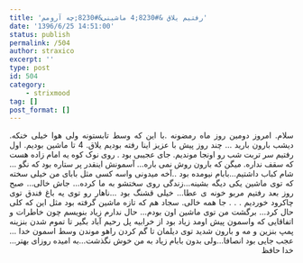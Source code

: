 ```yaml
---
title: 'رفتیم یلاق &#8230;4 ماشینی&#8230;چه آرومم'
date: '1396/6/25 14:51:00'
status: publish
permalink: /504
author: straxico
excerpt: ''
type: post
id: 504
category:
    - strixmood
tag: []
post_format: []
---
```

<div dir="ltr" style="text-align: left"><div dir="rtl" style="text-align: justify">سلام. امروز دومین روز ماه رمضونه .با این که وسط تابستونه ولی هوا خیلی خنکه. دیشب بارون بارید … چند روز پیش با عزیز اینا رفته بودیم یلاق. 4 تا ماشین بودیم. اول رفتیم سر تربت شب رو اونجا موندیم. جای عجیبی بود . روی نوک کوه یه امام زاده هست که سقف نداره. میگن که بارون روش نمی باره… آسمونش اینقدر پر ستاره بود که نگو … شام کباب داشتیم…بابام نیومده بود ..آخه میدونی واسه کسی مثل بابای من خیلی سخته که توی ماشین یکی دیگه بشینه…زندگی روی سختشو به ما کرده… جاش خالی… صبح روز بعد رفتیم مربو خونه ی عطا… خیلی قشنگ بود …ناهار رو توی یه باغ فندق توی چاکرود خوردیم . . . جا همه خالی. سجاد هم که تازه ماشین گرفته بود مثل این که کلی حال کرد… برگشت من توی ماشین اون بودم… حال ندارم زیاد بنویسم چون خاطرات و اتفاقایی که واسمون پیش اومد زیاد بود از خرابیه پل رحیم آباد بگیر تا تموم شدن بنزینه پمپ بنزین و مه و بارون شدید توی دیلمان تا گم کردن راهو موندن وسط اسمون خدا … عجب جایی بود انصافا…ولی بدون بابام زیاد به من خوش نگذشت…به امیده روزای بهتر…خدا حافظ</div><div style="clear: both;text-align: center"></div></div>